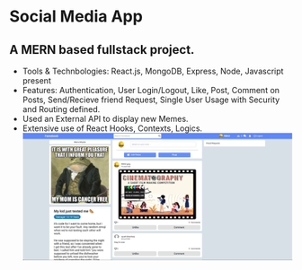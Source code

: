 # Social Media App
## A MERN based fullstack project.
- Tools & Technbologies: React.js, MongoDB, Express, Node, Javascript present
- Features: Authentication, User Login/Logout, Like, Post, Comment on Posts, Send/Recieve friend Request, Single User Usage with Security and Routing defined.
- Used an External API to display new Memes.
- Extensive use of React Hooks, Contexts, Logics.
![alt text](facebook-1.png)